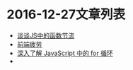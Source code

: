 # 2016-12-27文章列表

* [谈谈JS中的函数节流](http://web.jobbole.com/88733/)
* [前端疲劳](http://mp.weixin.qq.com/s/FiqLGPutxG_-qSWSQAnnIg)
* [深入了解 JavaScript 中的 for 循环](https://zhuanlan.zhihu.com/p/23812134)
*

